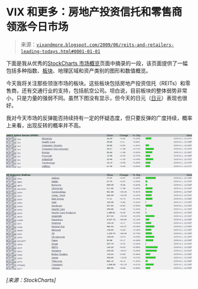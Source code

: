 <!--yml

category: 未分类

date: 2024-05-18 17:45:11

-->

# VIX 和更多：房地产投资信托和零售商领涨今日市场

> 来源：[`vixandmore.blogspot.com/2009/06/reits-and-retailers-leading-todays.html#0001-01-01`](http://vixandmore.blogspot.com/2009/06/reits-and-retailers-leading-todays.html#0001-01-01)

下面是我从优秀的[StockCharts 市场概览](http://stockcharts.com/charts/summary/)页面中摘录的一段，该页面提供了一幅包括多种指数、[板块](http://vixandmore.blogspot.com/search/label/sectors)、地理区域和资产类别的图形和数值概览。

今天我将关注那些领涨市场的板块。这些板块包括房地产投资信托（REITs）和零售商，还有交通行业的支持，包括航空公司。坦白说，目前板块的整体弱势非常小，只是力量的强弱不同。虽然下图没有显示，但今天的日元（[日元](http://vixandmore.blogspot.com/search/label/Yen)）表现也很好。

我对今天市场的反弹能否持续持有一定的怀疑态度，但只要反弹的广度持续，概率上来看，出现反转的概率并不高。

![](img/944631c2a734cc898026697bf38b5237.png)

*[来源：StockCharts]*
